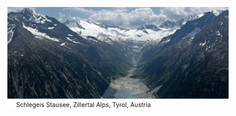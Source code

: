 <a href="#" style="cursor: default;"><img src="banner.jpeg" alt="Olpererhütte view"></a>
<a href="#" style="cursor: default;"><img src="map.svg" alt="Map Icon" width="16" height="16"></a> Schlegeis Stausee, Zillertal Alps, Tyrol, Austria
